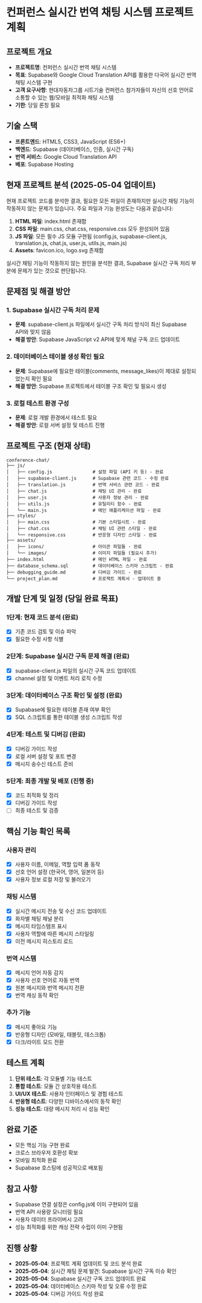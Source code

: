 # 컨퍼런스 실시간 번역 채팅 시스템 프로젝트 계획

## 프로젝트 개요
- **프로젝트명**: 컨퍼런스 실시간 번역 채팅 시스템
- **목표**: Supabase와 Google Cloud Translation API를 활용한 다국어 실시간 번역 채팅 시스템 구현
- **고객 요구사항**: 현대자동차그룹 시트기술 컨퍼런스 참가자들이 자신의 선호 언어로 소통할 수 있는 웹/모바일 최적화 채팅 시스템
- **기한**: 당일 론칭 필요

## 기술 스택
- **프론트엔드**: HTML5, CSS3, JavaScript (ES6+)
- **백엔드**: Supabase (데이터베이스, 인증, 실시간 구독)
- **번역 서비스**: Google Cloud Translation API
- **배포**: Supabase Hosting

## 현재 프로젝트 분석 (2025-05-04 업데이트)
현재 프로젝트 코드를 분석한 결과, 필요한 모든 파일이 존재하지만 실시간 채팅 기능이 작동하지 않는 문제가 있습니다. 주요 파일과 기능 완성도는 다음과 같습니다:

1. **HTML 파일**: index.html 존재함
2. **CSS 파일**: main.css, chat.css, responsive.css 모두 완성되어 있음
3. **JS 파일**: 모든 필수 JS 모듈 구현됨 (config.js, supabase-client.js, translation.js, chat.js, user.js, utils.js, main.js)
4. **Assets**: favicon.ico, logo.svg 존재함

실시간 채팅 기능이 작동하지 않는 원인을 분석한 결과, Supabase 실시간 구독 처리 부분에 문제가 있는 것으로 판단됩니다.

## 문제점 및 해결 방안

### 1. Supabase 실시간 구독 처리 문제
- **문제**: supabase-client.js 파일에서 실시간 구독 처리 방식이 최신 Supabase API와 맞지 않음
- **해결 방안**: Supabase JavaScript v2 API에 맞게 채널 구독 코드 업데이트

### 2. 데이터베이스 테이블 생성 확인 필요
- **문제**: Supabase에 필요한 테이블(comments, message_likes)이 제대로 설정되었는지 확인 필요
- **해결 방안**: Supabase 프로젝트에서 테이블 구조 확인 및 필요시 생성

### 3. 로컬 테스트 환경 구성
- **문제**: 로컬 개발 환경에서 테스트 필요
- **해결 방안**: 로컬 서버 설정 및 테스트 진행

## 프로젝트 구조 (현재 상태)
```
conference-chat/
├── js/
│   ├── config.js               # 설정 파일 (API 키 등) - 완료
│   ├── supabase-client.js      # Supabase 관련 코드 - 수정 완료
│   ├── translation.js          # 번역 서비스 관련 코드 - 완료
│   ├── chat.js                 # 채팅 UI 관리 - 완료
│   ├── user.js                 # 사용자 정보 관리 - 완료
│   ├── utils.js                # 유틸리티 함수 - 완료
│   └── main.js                 # 메인 애플리케이션 파일 - 완료
├── styles/
│   ├── main.css                # 기본 스타일시트 - 완료
│   ├── chat.css                # 채팅 UI 관련 스타일 - 완료
│   └── responsive.css          # 반응형 디자인 스타일 - 완료
├── assets/
│   ├── icons/                  # 아이콘 파일들 - 완료
│   └── images/                 # 이미지 파일들 (필요시 추가)
├── index.html                  # 메인 HTML 파일 - 완료
├── database_schema.sql         # 데이터베이스 스키마 스크립트 - 완료
├── debugging_guide.md          # 디버깅 가이드 - 완료
└── project_plan.md             # 프로젝트 계획서 - 업데이트 중
```

## 개발 단계 및 일정 (당일 완료 목표)

### 1단계: 현재 코드 분석 (완료)
- [x] 기존 코드 검토 및 이슈 파악
- [x] 필요한 수정 사항 식별

### 2단계: Supabase 실시간 구독 문제 해결 (완료)
- [x] supabase-client.js 파일의 실시간 구독 코드 업데이트
- [x] channel 설정 및 이벤트 처리 로직 수정

### 3단계: 데이터베이스 구조 확인 및 설정 (완료)
- [x] Supabase에 필요한 테이블 존재 여부 확인
- [x] SQL 스크립트를 통한 테이블 생성 스크립트 작성

### 4단계: 테스트 및 디버깅 (완료)
- [x] 디버깅 가이드 작성
- [x] 로컬 서버 설정 및 포트 변경
- [x] 메시지 송수신 테스트 준비

### 5단계: 최종 개발 및 배포 (진행 중)
- [x] 코드 최적화 및 정리
- [x] 디버깅 가이드 작성
- [ ] 최종 테스트 및 검증

## 핵심 기능 확인 목록

### 사용자 관리
- [x] 사용자 이름, 이메일, 역할 입력 폼 동작
- [x] 선호 언어 설정 (한국어, 영어, 일본어 등)
- [x] 사용자 정보 로컬 저장 및 불러오기

### 채팅 시스템
- [x] 실시간 메시지 전송 및 수신 코드 업데이트
- [x] 화자별 채팅 채널 분리
- [x] 메시지 타임스탬프 표시
- [x] 사용자 역할에 따른 메시지 스타일링
- [x] 이전 메시지 히스토리 로드

### 번역 시스템
- [x] 메시지 언어 자동 감지
- [x] 사용자 선호 언어로 자동 번역
- [x] 원본 메시지와 번역 메시지 전환
- [x] 번역 캐싱 동작 확인

### 추가 기능
- [x] 메시지 좋아요 기능
- [x] 반응형 디자인 (모바일, 태블릿, 데스크톱)
- [x] 다크/라이트 모드 전환

## 테스트 계획
1. **단위 테스트**: 각 모듈별 기능 테스트
2. **통합 테스트**: 모듈 간 상호작용 테스트
3. **UI/UX 테스트**: 사용자 인터페이스 및 경험 테스트
4. **반응형 테스트**: 다양한 디바이스에서의 동작 확인
5. **성능 테스트**: 대량 메시지 처리 시 성능 확인

## 완료 기준
- 모든 핵심 기능 구현 완료
- 크로스 브라우저 호환성 확보
- 모바일 최적화 완료
- Supabase 호스팅에 성공적으로 배포됨

## 참고 사항
- Supabase 연결 설정은 config.js에 이미 구현되어 있음
- 번역 API 사용량 모니터링 필요
- 사용자 데이터 프라이버시 고려
- 성능 최적화를 위한 캐싱 전략 수립이 이미 구현됨

## 진행 상황
- **2025-05-04**: 프로젝트 계획 업데이트 및 코드 분석 완료
- **2025-05-04**: 실시간 채팅 문제 발견: Supabase 실시간 구독 이슈 확인
- **2025-05-04**: Supabase 실시간 구독 코드 업데이트 완료
- **2025-05-04**: 데이터베이스 스키마 작성 및 오류 수정 완료
- **2025-05-04**: 디버깅 가이드 작성 완료
